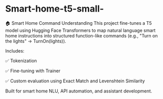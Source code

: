 # Smart-home-t5-small-
🏠 Smart Home Command Understanding
This project fine-tunes a T5 model using Hugging Face Transformers to map natural language smart home instructions into structured function-like commands (e.g., "Turn on the lights" → TurnOn(lights)).

Includes:

✅ Tokenization

✅ Fine-tuning with Trainer

✅ Custom evaluation using Exact Match and Levenshtein Similarity

Built for smart home NLU, API automation, and assistant development.


